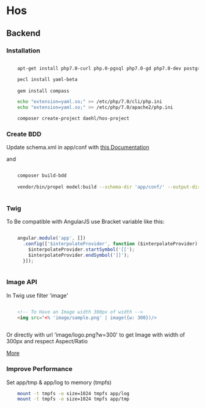 # Hos

## Backend

### Installation
```bash

    apt-get install php7.0-curl php.0-pgsql php7.0-gd php7.0-dev postgresql-9.3 php-pear libyaml-dev yui-compressor ruby2.0-dev

    pecl install yaml-beta
    
    gem install compass

    echo "extension=yaml.so;" >> /etc/php/7.0/cli/php.ini
    echo "extension=yaml.so;" >> /etc/php/7.0/apache2/php.ini

    composer create-project daehl/hos-project
```

### Create BDD

Update schema.xml in app/conf with [this Documentation](http://propelorm.org/documentation/reference/schema.html)

and

```bash

    composer build-bdd
    
    vendor/bin/propel model:build --schema-dir 'app/conf/' --output-dir 'src/' --config-dir 'app/tmp/'
    
```

### Twig

To Be compatible with AngularJS use Bracket variable like this:

```javascript

    angular.module('app', [])
      .config(['$interpolateProvider', function ($interpolateProvider) {
        $interpolateProvider.startSymbol('[[');
        $interpolateProvider.endSymbol(']]');
      }]);
  
```
 
### Image API

In Twig use filter 'image'

```html

    <!-- To Have an Image width 300px of width -->
    <img src="<% 'image/sample.png' | image({w: 300})/>
    
```

Or directly with url 'image/logo.png?w=300' to get Image with width of 300px and respect Aspect/Ratio


[More](http://glide.thephpleague.com/1.0/api/quick-reference/)

### Improve Performance

Set app/tmp & app/log to memory (tmpfs)

```bash
    mount -t tmpfs -o size=1024 tmpfs app/log
    mount -t tmpfs -o size=1024 tmpfs app/tmp
```